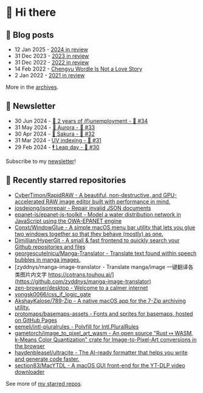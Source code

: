# 👋 Hi there

## 📝 Blog posts

<!-- feed start -->
- 12 Jan 2025 - [2024 in review](https://cheeaun.com/blog/2025/01/2024-in-review/)
- 31 Dec 2023 - [2023 in review](https://cheeaun.com/blog/2023/12/2023-in-review/)
- 31 Dec 2022 - [2022 in review](https://cheeaun.com/blog/2022/12/2022-in-review/)
- 14 Feb 2022 - [Chengyu Wordle Is Not a Love Story](https://cheeaun.com/blog/2022/02/chengyu-wordle-is-not-a-love-story/)
- 2 Jan 2022 - [2021 in review](https://cheeaun.com/blog/2022/01/2021-in-review/)
<!-- feed end -->

More in the [archives](https://cheeaun.com/blog/archives/).

## 📰 Newsletter

<!-- newsletter start -->
- 30 Jun 2024 - [🎂 2 years of (f)unemployment - 🥫 #34](https://cheeaun.substack.com/p/2-years-of-funemployment-34)
- 31 May 2024 - [🌌 Aurora - 🥫 #33](https://cheeaun.substack.com/p/aurora-33)
- 30 Apr 2024 - [🌸 Sakura - 🥫 #32](https://cheeaun.substack.com/p/sakura-32)
- 31 Mar 2024 - [UV indexing - 🥫 #31](https://cheeaun.substack.com/p/uv-indexing-31)
- 29 Feb 2024 - [🕴️ Leap day - 🥫 #30](https://cheeaun.substack.com/p/leap-day-30)
<!-- newsletter end -->

Subscribe to my [newsletter](https://cheeaun.substack.com/)!

## 🌟 Recently starred repositories

<!-- starred repos start -->
- [CyberTimon/RapidRAW - A beautiful, non-destructive, and GPU-accelerated RAW image editor built with performance in mind.](https://github.com/CyberTimon/RapidRAW)
- [josdejong/jsonrepair - Repair invalid JSON documents](https://github.com/josdejong/jsonrepair)
- [epanet-js/epanet-js-toolkit - Model a water distribution network in JavaScript using the OWA-EPANET engine](https://github.com/epanet-js/epanet-js-toolkit)
- [Conxt/WindowGlue - A simple macOS menu bar utility that lets you glue two windows together so that they behave (mostly) as one.](https://github.com/Conxt/WindowGlue)
- [Dimillian/HyperGit - A small & fast frontend to quickly search your Github repositories and files](https://github.com/Dimillian/HyperGit)
- [georgescutelnicu/Manga-Translator - Translate text found within speech bubbles in manga images.](https://github.com/georgescutelnicu/Manga-Translator)
- [zyddnys/manga-image-translator - Translate manga/image 一键翻译各类图片内文字 https://cotrans.touhou.ai/](https://github.com/zyddnys/manga-image-translator)
- [zen-browser/desktop - Welcome to a calmer internet](https://github.com/zen-browser/desktop)
- [yongsk0066/css_if_logic_gate](https://github.com/yongsk0066/css_if_logic_gate)
- [AkshayKalose/789-Zip - A native macOS app for the 7-Zip archiving utility.](https://github.com/AkshayKalose/789-Zip)
- [protomaps/basemaps-assets - Fonts and sprites for basemaps, hosted on GitHub Pages](https://github.com/protomaps/basemaps-assets)
- [eemeli/intl-pluralrules - Polyfill for Intl.PluralRules](https://github.com/eemeli/intl-pluralrules)
- [gametorch/image_to_pixel_art_wasm - An open source "Rust ↦ WASM, k-Means Color Quantization" crate for Image-to-Pixel-Art conversions in the browser](https://github.com/gametorch/image_to_pixel_art_wasm)
- [haydenbleasel/ultracite - The AI-ready formatter that helps you write and generate code faster.](https://github.com/haydenbleasel/ultracite)
- [section83/MacYTDL - A macOS GUI front-end for the YT-DLP video downloader](https://github.com/section83/MacYTDL)
<!-- starred repos end -->

See more of [my starred repos](https://github.com/stars/cheeaun/).
